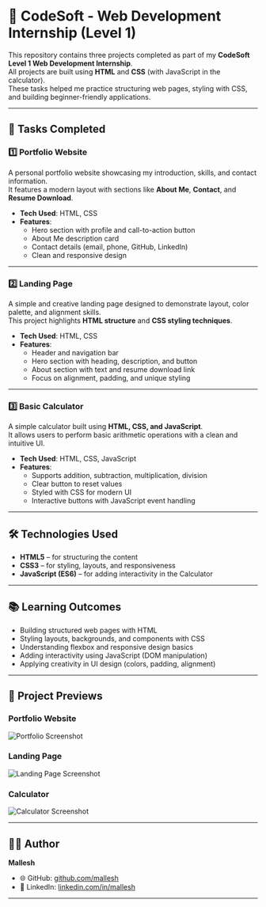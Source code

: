 # 🚀 CodeSoft - Web Development Internship (Level 1)

This repository contains three projects completed as part of my **CodeSoft Level 1 Web Development Internship**.  
All projects are built using **HTML** and **CSS** (with JavaScript in the calculator).  
These tasks helped me practice structuring web pages, styling with CSS, and building beginner-friendly applications.

---

## 📌 Tasks Completed

### 1️⃣ Portfolio Website
A personal portfolio website showcasing my introduction, skills, and contact information.  
It features a modern layout with sections like **About Me**, **Contact**, and **Resume Download**.

- **Tech Used**: HTML, CSS  
- **Features**:
  - Hero section with profile and call-to-action button  
  - About Me description card  
  - Contact details (email, phone, GitHub, LinkedIn)  
  - Clean and responsive design  

---

### 2️⃣ Landing Page
A simple and creative landing page designed to demonstrate layout, color palette, and alignment skills.  
This project highlights **HTML structure** and **CSS styling techniques**.

- **Tech Used**: HTML, CSS  
- **Features**:
  - Header and navigation bar  
  - Hero section with heading, description, and button  
  - About section with text and resume download link  
  - Focus on alignment, padding, and unique styling  

---

### 3️⃣ Basic Calculator
A simple calculator built using **HTML, CSS, and JavaScript**.  
It allows users to perform basic arithmetic operations with a clean and intuitive UI.

- **Tech Used**: HTML, CSS, JavaScript  
- **Features**:
  - Supports addition, subtraction, multiplication, division  
  - Clear button to reset values  
  - Styled with CSS for modern UI  
  - Interactive buttons with JavaScript event handling  

---

## 🛠️ Technologies Used
- **HTML5** – for structuring the content  
- **CSS3** – for styling, layouts, and responsiveness  
- **JavaScript (ES6)** – for adding interactivity in the Calculator  

---

## 📚 Learning Outcomes
- Building structured web pages with HTML  
- Styling layouts, backgrounds, and components with CSS  
- Understanding flexbox and responsive design basics  
- Adding interactivity using JavaScript (DOM manipulation)  
- Applying creativity in UI design (colors, padding, alignment)  

---

## 📸 Project Previews
### Portfolio Website
![Portfolio Screenshot](portfolio.png)  

### Landing Page
![Landing Page Screenshot](landingpage.png)  

### Calculator
![Calculator Screenshot](calculator.png)  

---

## 🧑‍💻 Author
**Mallesh**  
- 🌐 GitHub: [github.com/mallesh](https://github.com/mallesh)  
- 💼 LinkedIn: [linkedin.com/in/mallesh](https://linkedin.com/in/mallesh)  

---
